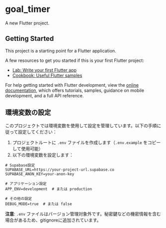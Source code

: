 # goal_timer

A new Flutter project.

## Getting Started

This project is a starting point for a Flutter application.

A few resources to get you started if this is your first Flutter project:

- [Lab: Write your first Flutter app](https://docs.flutter.dev/get-started/codelab)
- [Cookbook: Useful Flutter samples](https://docs.flutter.dev/cookbook)

For help getting started with Flutter development, view the
[online documentation](https://docs.flutter.dev/), which offers tutorials,
samples, guidance on mobile development, and a full API reference.

## 環境変数の設定

このプロジェクトでは環境変数を使用して設定を管理しています。以下の手順に従って設定してください：

1. プロジェクトルートに `.env` ファイルを作成します（`.env.example` をコピーして使用可能）
2. 以下の環境変数を設定します：

```
# Supabase設定
SUPABASE_URL=https://your-project-url.supabase.co
SUPABASE_ANON_KEY=your-anon-key

# アプリケーション設定
APP_ENV=development  # または production

# その他の設定
DEBUG_MODE=true  # または false
```

**注意**: `.env` ファイルはバージョン管理対象外です。秘密鍵などの機密情報を含む場合があるため、gitignoreに追加されています。

